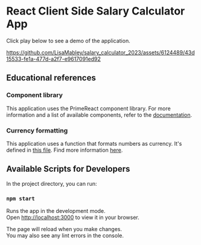 # React Client Side Salary Calculator App

Click play below to see a demo of the application.

https://github.com/LisaMabley/salary_calculator_2023/assets/6124489/43d15533-fe1a-477d-a2f7-e9617091ed92

## Educational references

### Component library

This application uses the PrimeReact component library. For more information and a list of available components, refer to the [documentation](https://primereact.org/installation/).

### Currency formatting

This application uses a function that formats numbers as currency. It's defined in [this file](src/utils/formatAsUSD.js). Find more information [here](https://developer.mozilla.org/en-US/docs/Web/JavaScript/Reference/Global_Objects/Intl/NumberFormat).

## Available Scripts for Developers

In the project directory, you can run:

### `npm start`

Runs the app in the development mode.\
Open [http://localhost:3000](http://localhost:3000) to view it in your browser.

The page will reload when you make changes.\
You may also see any lint errors in the console.
